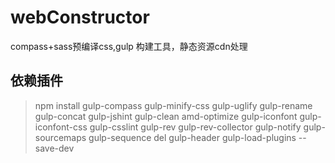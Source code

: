 # webConstructor
compass+sass预编译css,gulp 构建工具，静态资源cdn处理

## 依赖插件
>npm install gulp-compass gulp-minify-css gulp-uglify gulp-rename gulp-concat gulp-jshint gulp-clean  amd-optimize gulp-iconfont gulp-iconfont-css  gulp-csslint gulp-rev gulp-rev-collector gulp-notify gulp-sourcemaps gulp-sequence del gulp-header gulp-load-plugins --save-dev
